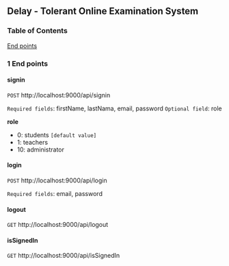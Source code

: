 ## Delay - Tolerant Online Examination System

### Table of Contents

[End points](#Endpoints)

###  1 <a name='Endpoints'></a>End points

#### <a name='signin'></a>signin

`POST` http://localhost:9000/api/signin

`Required fields`: firstName, lastNama, email, password
`Optional field`: role

<strong>role</strong>
- 0: students `[default value]`
- 1: teachers
- 10: administrator

#### <a name='login'></a>login

`POST` http://localhost:9000/api/login

`Required fields`: email, password

#### <a name='logout'></a>logout

`GET` http://localhost:9000/api/logout

#### <a name='isSignedIn'></a>isSignedIn

`GET` http://localhost:9000/api/isSignedIn
